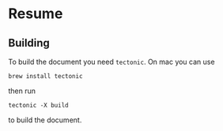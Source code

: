 # Resume

## Building

To build the document you need `tectonic`. On mac you can use

```
brew install tectonic
```

then run

`tectonic -X build`

to build the document.

